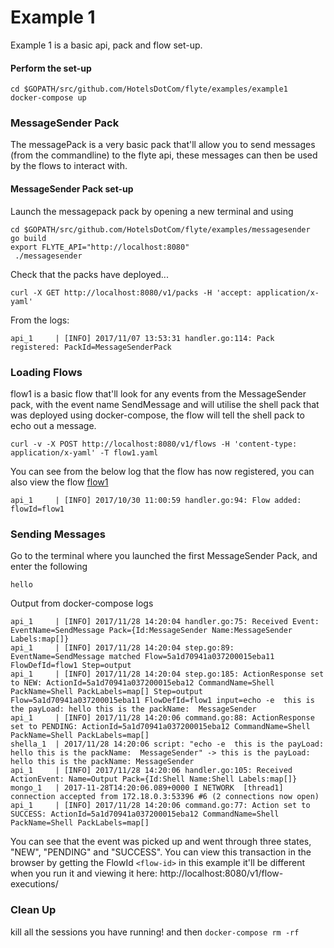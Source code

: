 # Example 1
Example 1 is a basic api, pack and flow set-up.

#### Perform the set-up

```
cd $GOPATH/src/github.com/HotelsDotCom/flyte/examples/example1
docker-compose up
```

### MessageSender Pack
The messagePack is a very basic pack that'll allow you to send messages (from the commandline) to the flyte api, these messages
can then be used by the flows to interact with.

#### MessageSender Pack set-up
Launch the messagepack pack by opening a new terminal and using
```
cd $GOPATH/src/github.com/HotelsDotCom/flyte/examples/messagesender
go build
export FLYTE_API="http://localhost:8080"
 ./messagesender
```

Check that the packs have deployed...

```
curl -X GET http://localhost:8080/v1/packs -H 'accept: application/x-yaml'
```

From the logs:
```
api_1     | [INFO] 2017/11/07 13:53:31 handler.go:114: Pack registered: PackId=MessageSenderPack
```

### Loading Flows
flow1 is a basic flow that'll look for any events from the MessageSender pack, with the event name SendMessage and will utilise the
shell pack that was deployed using docker-compose, the flow will tell the shell pack to echo out a message.

```
curl -v -X POST http://localhost:8080/v1/flows -H 'content-type: application/x-yaml' -T flow1.yaml
```

You can see from the below log that the flow has now registered, you can also view the flow [flow1](http://localhost:8080/v1/flows/flow1)
```
api_1     | [INFO] 2017/10/30 11:00:59 handler.go:94: Flow added: flowId=flow1
```


### Sending Messages
Go to the terminal where you launched the first MessageSender Pack, and enter the following

```
hello
```

Output from docker-compose logs

```
api_1     | [INFO] 2017/11/28 14:20:04 handler.go:75: Received Event: EventName=SendMessage Pack={Id:MessageSender Name:MessageSender Labels:map[]}
api_1     | [INFO] 2017/11/28 14:20:04 step.go:89: EventName=SendMessage matched Flow=5a1d70941a037200015eba11 FlowDefId=flow1 Step=output
api_1     | [INFO] 2017/11/28 14:20:04 step.go:185: ActionResponse set to NEW: ActionId=5a1d70941a037200015eba12 CommandName=Shell PackName=Shell PackLabels=map[] Step=output Flow=5a1d70941a037200015eba11 FlowDefId=flow1 input=echo -e  this is the payLoad: hello this is the packName:  MessageSender
api_1     | [INFO] 2017/11/28 14:20:06 command.go:88: ActionResponse set to PENDING: ActionId=5a1d70941a037200015eba12 CommandName=Shell PackName=Shell PackLabels=map[]
shella_1  | 2017/11/28 14:20:06 script: "echo -e  this is the payLoad: hello this is the packName:  MessageSender" -> this is the payLoad: hello this is the packName: MessageSender
api_1     | [INFO] 2017/11/28 14:20:06 handler.go:105: Received ActionEvent: Name=Output Pack={Id:Shell Name:Shell Labels:map[]}
mongo_1   | 2017-11-28T14:20:06.089+0000 I NETWORK  [thread1] connection accepted from 172.18.0.3:53396 #6 (2 connections now open)
api_1     | [INFO] 2017/11/28 14:20:06 command.go:77: Action set to SUCCESS: ActionId=5a1d70941a037200015eba12 CommandName=Shell PackName=Shell PackLabels=map[]
```

You can see that the event was picked up and went through three states, "NEW", "PENDING" and "SUCCESS". You can view this transaction in the browser by getting the
FlowId ```<flow-id>``` in this example it'll be different when you run it and viewing it here: http://localhost:8080/v1/flow-executions/<flow-id>

### Clean Up
kill all the sessions you have running! and then ```docker-compose rm -rf```
